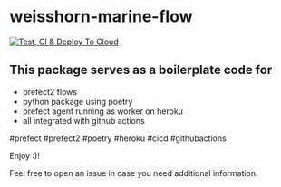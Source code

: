 # weisshorn-marine-flow

[![Test, CI & Deploy To Cloud](https://github.com/sthenkel23/weisshorn-marine-flow/actions/workflows/ci.yml/badge.svg)](https://github.com/sthenkel23/weisshorn-marine-flow/actions/workflows/ci.yml)

## This package serves as a boilerplate code for

- prefect2 flows
- python package using poetry
- prefect agent running as worker on heroku
- all integrated with github actions

#prefect #prefect2 #poetry #heroku #cicd #githubactions

Enjoy :)!

Feel free to open an issue in case you need additional information.
